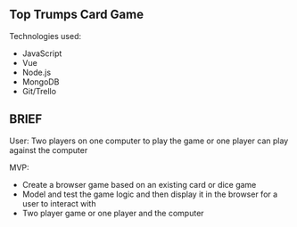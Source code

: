 Top Trumps Card Game
- 

Technologies used: 
  - JavaScript
  - Vue
  - Node.js
  - MongoDB
  - Git/Trello


BRIEF
--
User: Two players on one computer to play the game or one player can play against the computer

MVP:
 - Create a browser game based on an existing card or dice game 
 - Model and test the game logic and then display it in the browser for a user to interact with
 - Two player game or one player and the computer
 

